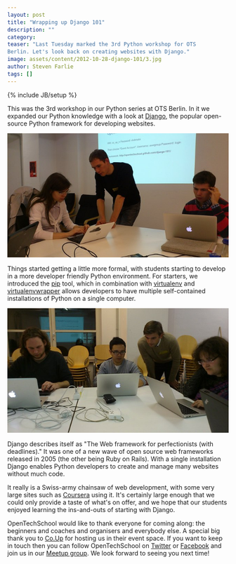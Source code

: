 ```yaml
---
layout: post
title: "Wrapping up Django 101"
description: ""
category: 
teaser: "Last Tuesday marked the 3rd Python workshop for OTS
Berlin. Let's look back on creating websites with Django."
image: assets/content/2012-10-28-django-101/3.jpg
author: Steven Farlie
tags: []
---
```

{% include JB/setup %}

This was the 3rd workshop in our Python series at OTS Berlin. In it we
expanded our Python knowledge with a look at
[Django](https://www.djangoproject.com/), the popular open-source
Python framework for developing websites.

![Photograph of the class](/assets/content/2012-10-28-django-101/1.jpg)

Things started getting a little more formal, with students starting to
develop in a more developer friendly Python environment. For starters,
we introduced the [pip](http://pypi.python.org/pypi/pip) tool, which
in combination with
[virtualenv](http://pypi.python.org/pypi/virtualenv) and
[virtualenvwrapper](http://pypi.python.org/pypi/virtualenvwrapper/)
allows developers to have multiple self-contained installations of
Python on a single computer.

![Photograph of the class](/assets/content/2012-10-28-django-101/2.jpg)

Django describes itself as "The Web framework for perfectionists (with
deadlines)." It was one of a new wave of open source web frameworks
released in 2005 (the other being Ruby on Rails). With a single
installation Django enables Python developers to create and manage
many websites without much code.

It really is a Swiss-army chainsaw of web development, with some very
large sites such as [Coursera](https://www.coursera.org/) using
it. It's certainly large enough that we could only provide a taste of
what's on offer, and we hope that our students enjoyed learning the
ins-and-outs of starting with Django.

OpenTechSchool would like to thank everyone for coming along: the
beginners and coaches and organisers and everybody else. A special
big thank you to [Co.Up](http://co-up.de/) for hosting us in their
event space. If you want to keep in touch then you can follow
OpenTechSchool on [Twitter](https://twitter.com/OpenTechSchool) or
[Facebook](http://www.facebook.com/OpenTechSchool) and join us in our
[Meetup group](http://www.meetup.com/opentechschool-berlin/). We look forward
to seeing you next time!
